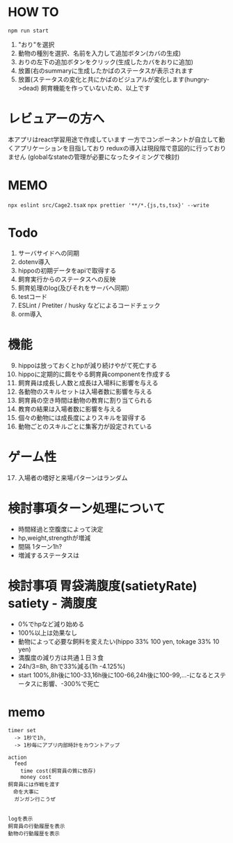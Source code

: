 # HOW TO
`npm run start`
1. "おり"を選択
2. 動物の種別を選択、名前を入力して追加ボタン(カバの生成)
3. おりの左下の追加ボタンをクリック(生成したカバをおりに追加)
4. 放置(右のsummaryに生成したかばのステータスが表示されます
5. 放置(ステータスの変化と共にかばのビジュアルが変化します(hungry->dead)
飼育機能を作っていないため、以上です

# レビュアーの方へ
本アプリはreact学習用途で作成しています
一方でコンポーネントが自立して動くアプリケーションを目指しており
reduxの導入は現段階で意図的に行っておりません
(globalなstateの管理が必要になったタイミングで検討)

# MEMO
`npx eslint src/Cage2.tsa`x
`npx prettier '**/*.{js,ts,tsx}' --write`

# Todo
1. サーバサイドへの同期
2. dotenv導入
3. hippoの初期データをapiで取得する
4. 飼育実行からのステータスへの反映
5. 飼育処理のlog(及びそれをサーバへ同期）
6. testコード
7. ESLint / Pretiter / husky などによるコードチェック
8. orm導入
# 機能
9. hippoは放っておくとhpが減り続けやがて死亡する
10. hippoに定期的に餌をやる飼育員componentを作成する
11. 飼育員は成長し人数と成長は入場料に影響を与える
12. 各動物のスキルセットは入場者数に影響を与える
13. 飼育員の空き時間は動物の教育に割り当てられる  
14. 教育の結果は入場者数に影響を与える
15. 個々の動物には成長度によりスキルを習得する
16. 動物ごとのスキルごとに集客力が設定されている
# ゲーム性
17. 入場者の嗜好と来場パターンはランダム




# 検討事項ターン処理について
* 時間経過と空腹度によって決定
* hp,weight,strengthが増減
* 間隔 1ターン1h?
* 増減するステータスは
# 検討事項 胃袋満腹度(satietyRate) satiety - 満腹度
* 0%でhpなど減り始める
* 100%以上は効果なし
* 動物によって必要な飼料を変えたい(hippo 33% 100 yen, tokage 33% 10 yen)
* 満腹度の減り方は共通１日３食
* 24h/3=8h, 8hで33%減る(1h -4.125%)
* start 100%,8h後に100-33,16h後に100-66,24h後に100-99,...-になるとステータスに影響、-300%で死亡


# memo
```
timer set
  -> 1秒で1h,
  -> 1秒毎にアプリ内部時計をカウントアップ

action
  feed
    time cost(飼育員の質に依存)
    money cost
飼育員には作戦を渡す
　命を大事に
  ガンガン行こうぜ


logを表示
飼育員の行動履歴を表示
動物の行動履歴を表示
```
